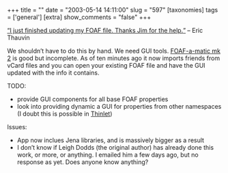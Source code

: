 +++
title = ""
date = "2003-05-14 14:11:00"
slug = "597"
[taxonomies]
tags = ['general']
[extra]
show_comments = "false"
+++

[<q cite="http://www.thauvin.net/blog/news.jsp?date=2003-05-09">I just finished updating my FOAF file. Thanks Jim for the help.</q>](http://www.thauvin.net/blog/news.jsp?date=2003-05-09) – Eric Thauvin

We shouldn’t have to do this by hand. We need GUI tools. [FOAF-a-matic mk 2](http://www.ldodds.com/wordtin/Wiki.jsp?page=FOAFaMaticMark2) is good but incomplete. As of ten minutes ago it now imports friends from vCard files and you can open your existing FOAF file and have the GUI updated with the info it contains.

TODO:

- provide GUI components for all base FOAF properties
- look into providing dynamic a GUI for properties from other namespaces (I doubt this is possible in [Thinlet](http://www.thinlet.com))

Issues:

- App now inclues Jena libraries, and is massively bigger as a result
- I don’t know if Leigh Dodds (the original author) has already done this work, or more, or anything. I emailed him a few days ago, but no response as yet. Does anyone know anything?

